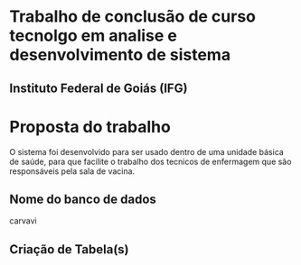 # Trabalho de conclusão de curso tecnolgo em analise e desenvolvimento de sistema

## Instituto Federal de Goiás (IFG)
# Proposta do trabalho 

 O sistema foi desenvolvido para ser usado dentro de uma unidade básica de saúde, para que facilite o trabalho dos tecnicos de enfermagem que são responsáveis pela sala de vacina.

## Nome do banco de dados
carvavi

## Criação de Tabela(s)